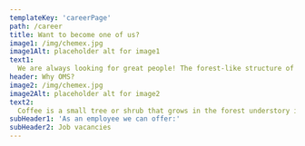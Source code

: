 ```yaml
---
templateKey: 'careerPage'
path: /career
title: Want to become one of us?
image1: /img/chemex.jpg
image1Alt: placeholder alt for image1
text1:
  We are always looking for great people! The forest-like structure of shade coffee farms provides habitat for a great number of migratory and resident species. Single-origin coffee is coffee grown within a single known geographic origin. Sometimes, this is a single farm or a specific collection of beans from a single country.
header: Why OMS?
image2: /img/chemex.jpg
image2Alt: placeholder alt for image2
text2:
  Coffee is a small tree or shrub that grows in the forest understory in its wild form, and traditionally was grown commercially under other trees that provided shade. The forest-like structure of shade coffee farms provides habitat for a great number of migratory and resident species. Single-origin coffee is coffee grown within a single known geographic origin. Sometimes, this is a single farm or a specific collection of beans from a single country. The name of the coffee is then usually the place it was grown to whatever degree available.
subHeader1: 'As an employee we can offer:'
subHeader2: Job vacancies
---
```

